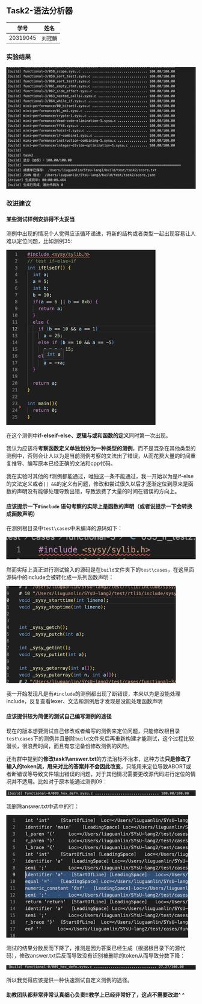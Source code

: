 ## Task2-语法分析器

|   学号   |  姓名  |
| :------: | :----: |
| 20319045 | 刘冠麟 |



### 实验结果

<img src="./assets/image-20240418143537170.png" alt="image-20240418143537170" style="zoom:50%;" />

### 改进建议

#### 某些测试样例安排得不太妥当

测例中出现的情况个人觉得应该循环递进，将新的结构或者类型一起出现容易让人难以定位问题，比如测例35:

<img src="./assets/image-20240418145123444.png" alt="image-20240418145123444" style="zoom:50%;" />

在这个测例中**if-elseif-else、逻辑与或和函数的定义**同时第一次出现。

我认为应该将**考察函数定义单独划分为一种类型的测例**，而不是混杂在其他类型的测例中，否则会让人以为是当前测例考察的文法出了错误，从而花费大量的时间重复推导、编写原本已经正确的文法和cpp代码。

我在实验时其他的if测例都能通过，唯独这一条不能通过，我一开始以为是if-else的文法定义或者`|| &&`的定义有问题，修改和尝试很久以后才逐渐定位到原来是函数的声明没有能够处理导致出错，导致浪费了大量的时间在错误的方向上。



#### 应该提示一下`#include`	语句考察的实际上是函数的声明（或者说提示一下会转换成函数声明）

在测例根目录中`test\cases`中未编译的源码如下：

![image-20240418150356883](./assets/image-20240418150356883.png)

然而实际上真正进行测试输入的源码是在`build`文件夹下的`test\cases`，在这里面源码中的include会被转化成一系列函数声明：

<img src="./assets/image-20240418150714215.png" alt="image-20240418150714215" style="zoom:50%;" />

我一开始发现凡是有`#include`的测例都出现了断错误，本来以为是没能处理include，反复查看lexer、文法和测例后才发现是没能处理函数声明



#### 应该提供较为简便的测试自己编写测例的途径

现在的版本想要测试自己修改或者编写的测例来定位问题，只能修改根目录`test\cases`下的测例并且删除`build`文件夹后再重新构建才能测试，这个过程比较漫长，很浪费时间，而且有忘记备份修改测例的风险。



还有群中提到的**修改task1\answer.txt**的方法治标不治本，这种方法**只是修改了输入的token流，用来对比的答案并不会因此改变**，只能用来定位导致ABORT或者断错误等导致文件输出错误的问题，对于其他情况需要更改源代码进行定位的情况并不适用。比如对于原本能通过测例09：

![image-20240418152331313](./assets/image-20240418152331313.png)

我删除answer.txt中选中的行：

<img src="./assets/image-20240418152441515.png" alt="image-20240418152441515" style="zoom:50%;" />

测试的结果分数反而下降了，推测是因为答案已经生成（根据根目录下的源代码），修改answer.txt后反而导致没有识别被删除的token从而导致分数下降：

![image-20240418152714278](./assets/image-20240418152714278.png)

所以我觉得应该提供一种快速测试自定义测例的途径。



#### 助教团队都非常非常认真细心负责!!教学上已经非常好了，这点不需要改进^ ^

